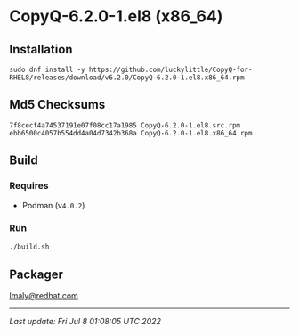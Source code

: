 # CopyQ-6.2.0-1.el8 (x86_64)

## Installation

`sudo dnf install -y https://github.com/luckylittle/CopyQ-for-RHEL8/releases/download/v6.2.0/CopyQ-6.2.0-1.el8.x86_64.rpm`

## Md5 Checksums

```text
7f8cecf4a74537191e07f08cc17a1985 CopyQ-6.2.0-1.el8.src.rpm
ebb6500c4057b554dd4a04d7342b368a CopyQ-6.2.0-1.el8.x86_64.rpm
```

## Build

### Requires
* Podman (v`4.0.2`)

### Run

```bash
./build.sh
```

## Packager

lmaly@redhat.com

---

_Last update: Fri Jul 8 01:08:05 UTC 2022_
